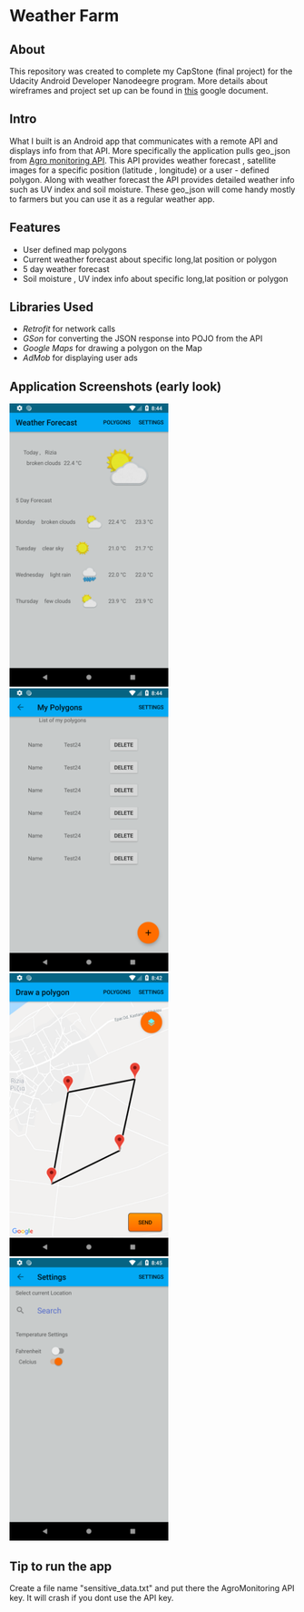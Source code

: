 # Weather Farm

## About
This repository was created to complete my CapStone (final project) for the Udacity Android Developer Nanodeegre program. More details about wireframes and project set up  can be found in [this](https://docs.google.com/document/d/1kfZbBL_QTtPswxH5rGvxP1bpDnqrdSG7aeU-KiPLwKg/edit?usp=sharing) google document.

## Intro
What I built is an Android app that communicates with a remote API and displays info from that API. More specifically the application pulls geo_json from [Agro monitoring API](https://agromonitoring.com/api/agro-api). This API provides weather forecast , satellite images for a specific position (latitude , longitude) or a user - defined polygon. Along with weather forecast the API provides detailed weather info such as  UV index and soil moisture. These geo_json will come handy mostly to farmers but you can use it as a regular weather app.

## Features

 - User defined map polygons
 - Current weather forecast about specific long,lat position or polygon
 - 5 day weather forecast
 - Soil moisture , UV index info about specific long,lat position or polygon


 ## Libraries Used

 - *Retrofit* for network calls
 - *GSon* for converting the JSON response into POJO from the API
 - *Google Maps* for drawing a polygon on the Map
 - *AdMob* for displaying user ads


 ## Application Screenshots (**early look**)

 <img src="appScreenshots/weather_forecast_screen.png" width=280px> <img src="appScreenshots/my_polygons_screen.png" width=280px> <img src="appScreenshots/map_screen.png" width=280px>  <img src="appScreenshots/settings_screen.png" width=280px>



 ## Tip to run the app

 Create a file name "sensitive_data.txt" and put there the AgroMonitoring API key. It will crash if you dont use the API key.